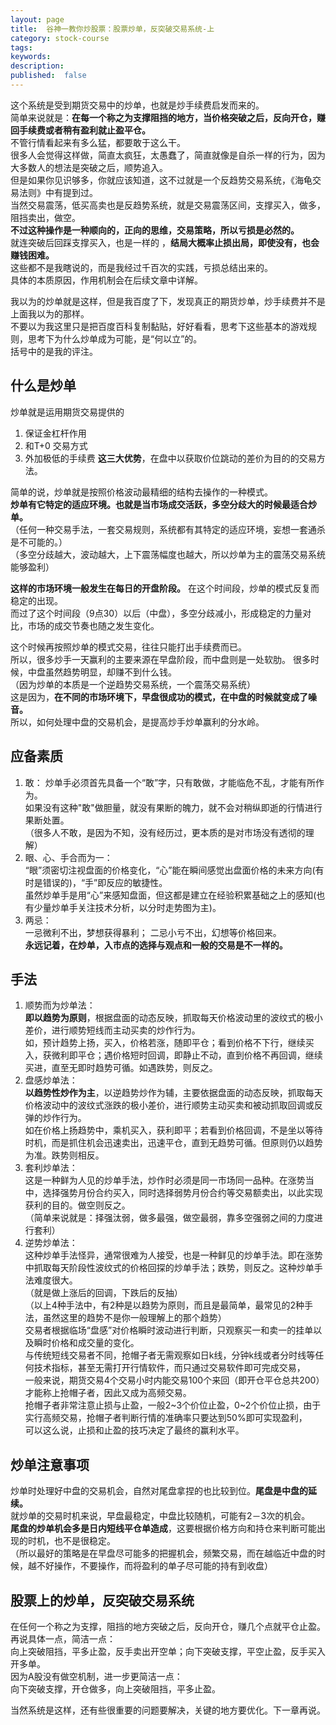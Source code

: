 ```yaml
---
layout: page
title:  谷神一教你炒股票：股票炒单，反突破交易系统-上
category: stock-course
tags:
keywords:
description:  
published:  false
---
```


这个系统是受到期货交易中的炒单，也就是炒手续费启发而来的。  
简单来说就是：**在每一个称之为支撑阻挡的地方，当价格突破之后，反向开仓，赚回手续费或者稍有盈利就止盈平仓。**   
不管行情看起来有多么猛，都要敢于这么干。  
很多人会觉得这样做，简直太疯狂，太愚蠢了，简直就像是自杀一样的行为，因为大多数人的想法是突破之后，顺势追入。    
但是如果你见识够多，你就应该知道，这不过就是一个反趋势交易系统，《海龟交易法则》中有提到过。  
当然交易震荡，低买高卖也是反趋势系统，就是交易震荡区间，支撑买入，做多，阻挡卖出，做空。    
**不过这种操作是一种顺向的，正向的思维，交易策略，所以亏损是必然的。**     
就连突破后回踩支撑买入，也是一样的 ，**结局大概率止损出局，即使没有，也会赚钱困难。**     
这些都不是我瞎说的，而是我经过千百次的实践，亏损总结出来的。    
具体的本质原因，作用机制会在后续文章中详解。  

我以为的炒单就是这样，但是我百度了下，发现真正的期货炒单，炒手续费并不是上面我以为的那样。     
不要以为我这里只是把百度百科复制黏贴，好好看看，思考下这些基本的游戏规则，思考下为什么炒单成为可能，是“何以立”的。  
括号中的是我的评注。  

## 什么是炒单
炒单就是运用期货交易提供的  
1. 保证金杠杆作用
2. 和T+0 交易方式
3. 外加极低的手续费
**这三大优势**，在盘中以获取价位跳动的差价为目的的交易方法。  

简单的说，炒单就是按照价格波动最精细的结构去操作的一种模式。  
**炒单有它特定的适应环境。也就是当市场成交活跃，多空分歧大的时候最适合炒单。**  
（任何一种交易手法，一套交易规则，系统都有其特定的适应环境，妄想一套通杀是不可能的。）  
（多空分歧越大，波动越大，上下震荡幅度也越大，所以炒单为主的震荡交易系统能够盈利）  

**这样的市场环境一般发生在每日的开盘阶段。** 在这个时间段，炒单的模式反复而稳定的出现。      
而过了这个时间段（9点30）以后（中盘），多空分歧减小，形成稳定的力量对比，市场的成交节奏也随之发生变化。   

这个时候再按照炒单的模式交易，往往只能打出手续费而已。  
所以，很多炒手一天赢利的主要来源在早盘阶段，而中盘则是一处软肋。 很多时候，中盘虽然趋势明显，却赚不到什么钱。  
（因为炒单的本质是一个逆趋势交易系统，一个震荡交易系统）   
这是因为，**在不同的市场环境下，早盘很成功的模式，在中盘的时候就变成了噪音。**     
所以，如何处理中盘的交易机会，是提高炒手炒单赢利的分水岭。    

## 应备素质
1. 敢：
炒单手必须首先具备一个“敢”字，只有敢做，才能临危不乱，才能有所作为。    
如果没有这种"敢"做胆量，就没有果断的魄力，就不会对稍纵即逝的行情进行果断处置。    
（很多人不敢，是因为不知，没有经历过，更本质的是对市场没有透彻的理解）  
2. 眼、心、手合而为一：  
“眼”须密切注视盘面的价格变化，“心”能在瞬间感觉出盘面价格的未来方向(有时是错误的)，“手”即反应的敏捷性。     
虽然炒单手是用“心”来感知盘面，但这都是建立在经验积累基础之上的感知(也有少量炒单手关注技术分析，以分时走势图为主)。      
3. 两忌：   
一忌微利不出，梦想获得暴利； 二忌小亏不出，幻想等价格回来。      
**永远记着，在炒单，入市点的选择与观点和一般的交易是不一样的。**    

## 手法
1. 顺势而为炒单法：  
**即以趋势为原则**，根据盘面的动态反映，抓取每天价格波动里的波纹式的极小差价，进行顺势短线而主动买卖的炒作行为。  
如，预计趋势上扬，买入，价格若涨，随即平仓；看到价格不下行，继续买入，获微利即平仓；遇价格短时回调，即静止不动，直到价格不再回调，继续买进，直至无即时趋势可循。如遇跌势，则反之。  
2. 盘感炒单法：  
**以趋势性炒作为主**，以逆趋势炒作为辅，主要依据盘面的动态反映，抓取每天价格波动中的波纹式涨跌的极小差价，进行顺势主动买卖和被动抓取回调或反弹的炒作行为。  
如在价格上扬趋势中，乘机买入，获利即平；若看到价格回调，不是坐以等待时机，而是抓住机会迅速卖出，迅速平仓，直到无趋势可循。但原则仍以趋势为准。跌势则相反。  
3. 套利炒单法：  
这是一种鲜为人见的炒单手法，炒作时必须是同一市场同一品种。在涨势当中，选择强势月份合约买入，同时选择弱势月份合约等交易额卖出，以此实现获利的目的。做空则反之。  
（简单来说就是：择强汰弱，做多最强，做空最弱，靠多空强弱之间的力度进行套利）  
4. 逆势炒单法：  
这种炒单手法怪异，通常很难为人接受，也是一种鲜见的炒单手法。即在涨势中抓取每天阶段性波纹式的价格回探的炒单手法；跌势，则反之。这种炒单手法难度很大。  
（就是做上涨后的回调，下跌后的反抽）  
（以上4种手法中，有2种是以趋势为原则，而且是最简单，最常见的2种手法，虽然这里的趋势不是你一般理解上的那个趋势）   
交易者根据临场“盘感”对价格瞬时波动进行判断，只观察买一和卖一的挂单以及瞬时价格和成交量的变化。   
与传统短线交易者不同，抢帽子者无需观察如日k线，分钟k线或者分时线等任何技术指标，甚至无需打开行情软件，而只通过交易软件即可完成交易，   
一般来说，期货交易4个交易小时内能交易100个来回（即开仓平仓总共200）才能称上抢帽子者，因此又成为高频交易。   
抢帽子者非常注意止损与止盈，一般2~3个价位止盈，0~2个价位止损，由于实行高频交易，抢帽子者判断行情的准确率只要达到50%即可实现盈利，     
可以这么说，止损和止盈的技巧决定了最终的赢利水平。   

## 炒单注意事项
炒单时处理好中盘的交易机会，自然对尾盘拿捏的也比较到位。**尾盘是中盘的延续。**    
就炒单的交易时机来说，早盘最稳定，中盘比较随机，可能有2－3次的机会。   
**尾盘的炒单机会多是日内短线平仓单造成**，这要根据价格方向和持仓来判断可能出现的时机，也不是很稳定。    
（所以最好的策略是在早盘尽可能多的把握机会，频繁交易，而在越临近中盘的时候，越不好操作，不要操作，而将盈利的单子尽可能的持有到收盘）  

## 股票上的炒单，反突破交易系统
在任何一个称之为支撑，阻挡的地方突破之后，反向开仓，赚几个点就平仓止盈。    
再说具体一点，简洁一点：  
向上突破阻挡，平多止盈，反手卖出开空单；向下突破支撑，平空止盈，反手买入开多单。    
因为A股没有做空机制，进一步更简洁一点：  
向下突破支撑，开仓做多，向上突破阻挡，平多止盈。  

当然系统是这样，还有些很重要的问题要解决，关键的地方要优化。下一章再说。








